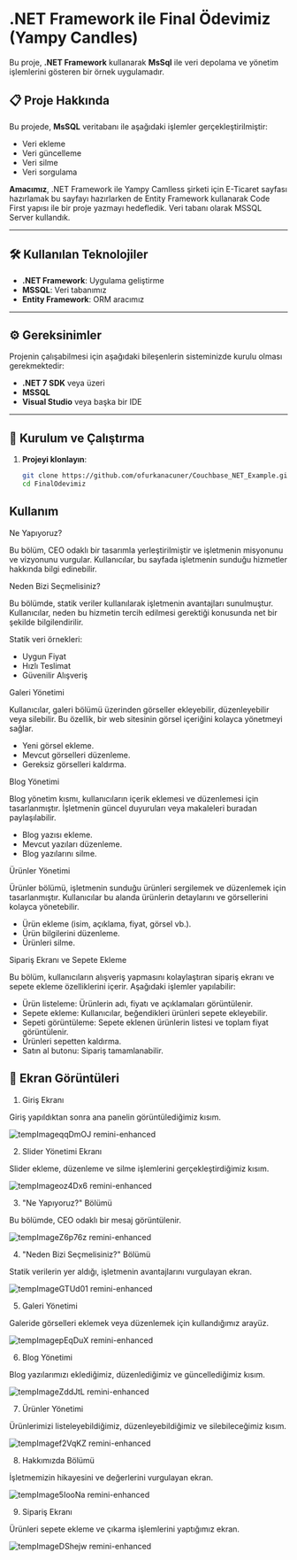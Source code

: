 # .NET Framework ile Final Ödevimiz (Yampy Candles)

Bu proje, **.NET Framework** kullanarak **MsSql** ile veri depolama ve yönetim işlemlerini gösteren bir örnek uygulamadır.

## 📋 Proje Hakkında

Bu projede, **MsSQL** veritabanı ile aşağıdaki işlemler gerçekleştirilmiştir:
- Veri ekleme
- Veri güncelleme
- Veri silme
- Veri sorgulama

**Amacımız**, .NET Framework ile Yampy Camlless şirketi için E-Ticaret sayfası hazırlamak bu sayfayı hazırlarken de Entity Framework kullanarak Code First yapısı ile bir proje yazmayı hedefledik.
Veri tabanı olarak MSSQL Server kullandık.

---

## 🛠️ Kullanılan Teknolojiler

- **.NET Framework**: Uygulama geliştirme
- **MSSQL**: Veri tabanımız
- **Entity Framework**: ORM aracımız

---

## ⚙️ Gereksinimler

Projenin çalışabilmesi için aşağıdaki bileşenlerin sisteminizde kurulu olması gerekmektedir:

- **.NET 7 SDK** veya üzeri
- **MSSQL**
- **Visual Studio** veya başka bir IDE

---

## 🚀 Kurulum ve Çalıştırma

1. **Projeyi klonlayın**:
   ```bash
   git clone https://github.com/ofurkanacuner/Couchbase_NET_Example.git
   cd FinalOdevimiz
   
## Kullanım

Ne Yapıyoruz?

Bu bölüm, CEO odaklı bir tasarımla yerleştirilmiştir ve işletmenin misyonunu ve vizyonunu vurgular. Kullanıcılar, bu sayfada işletmenin sunduğu hizmetler hakkında bilgi edinebilir.

Neden Bizi Seçmelisiniz?

Bu bölümde, statik veriler kullanılarak işletmenin avantajları sunulmuştur. Kullanıcılar, neden bu hizmetin tercih edilmesi gerektiği konusunda net bir şekilde bilgilendirilir.

Statik veri örnekleri:

- Uygun Fiyat
- Hızlı Teslimat
- Güvenilir Alışveriş

Galeri Yönetimi

Kullanıcılar, galeri bölümü üzerinden görseller ekleyebilir, düzenleyebilir veya silebilir. Bu özellik, bir web sitesinin görsel içeriğini kolayca yönetmeyi sağlar.

- Yeni görsel ekleme.
- Mevcut görselleri düzenleme.
- Gereksiz görselleri kaldırma.

Blog Yönetimi

Blog yönetim kısmı, kullanıcıların içerik eklemesi ve düzenlemesi için tasarlanmıştır. İşletmenin güncel duyuruları veya makaleleri buradan paylaşılabilir.

- Blog yazısı ekleme.
- Mevcut yazıları düzenleme.
- Blog yazılarını silme.

Ürünler Yönetimi

Ürünler bölümü, işletmenin sunduğu ürünleri sergilemek ve düzenlemek için tasarlanmıştır. Kullanıcılar bu alanda ürünlerin detaylarını ve görsellerini kolayca yönetebilir.

- Ürün ekleme (isim, açıklama, fiyat, görsel vb.).
- Ürün bilgilerini düzenleme.
- Ürünleri silme.

Sipariş Ekranı ve Sepete Ekleme

Bu bölüm, kullanıcıların alışveriş yapmasını kolaylaştıran sipariş ekranı ve sepete ekleme özelliklerini içerir. Aşağıdaki işlemler yapılabilir:

- Ürün listeleme: Ürünlerin adı, fiyatı ve açıklamaları görüntülenir.
- Sepete ekleme: Kullanıcılar, beğendikleri ürünleri sepete ekleyebilir.
- Sepeti görüntüleme: Sepete eklenen ürünlerin listesi ve toplam fiyat görüntülenir.
- Ürünleri sepetten kaldırma.
- Satın al butonu: Sipariş tamamlanabilir.

## 🚀 Ekran Görüntüleri

1. Giriş Ekranı

Giriş yapıldıktan sonra ana panelin görüntülediğimiz kısım.

![tempImageqqDmOJ remini-enhanced](https://github.com/user-attachments/assets/c1280bdf-b397-496e-91fc-7cf736f0b37c)

2. Slider Yönetimi Ekranı

Slider ekleme, düzenleme ve silme işlemlerini gerçekleştirdiğimiz kısım.

![tempImageoz4Dx6 remini-enhanced](https://github.com/user-attachments/assets/99797aaf-be11-430d-8ffd-50d9f5a79469)

3. "Ne Yapıyoruz?" Bölümü

Bu bölümde, CEO odaklı bir mesaj görüntülenir.

![tempImageZ6p76z remini-enhanced](https://github.com/user-attachments/assets/dc9afbc7-d6ac-4f28-b404-97483fc107a6)

4. "Neden Bizi Seçmelisiniz?" Bölümü

Statik verilerin yer aldığı, işletmenin avantajlarını vurgulayan ekran.

![tempImageGTUd01 remini-enhanced](https://github.com/user-attachments/assets/bf5371fd-3b6a-4a9c-a0ee-e91ac48ad98e)

5. Galeri Yönetimi

Galeride görselleri eklemek veya düzenlemek için kullandığımız arayüz.

![tempImagepEqDuX remini-enhanced](https://github.com/user-attachments/assets/900df151-e12b-435c-ad9d-35a61dd5ac68)

6. Blog Yönetimi

Blog yazılarımızı eklediğimiz, düzenlediğimiz ve güncellediğimiz kısım.

![tempImageZddJtL remini-enhanced](https://github.com/user-attachments/assets/90eadbe3-8ebf-4bb1-b480-2fc15f1cb3d3)

7. Ürünler Yönetimi

Ürünlerimizi listeleyebildiğimiz, düzenleyebildiğimiz ve silebileceğimiz kısım.

![tempImagef2VqKZ remini-enhanced](https://github.com/user-attachments/assets/1fb0b3f9-7156-47d9-8629-b507cf037073)


8. Hakkımızda Bölümü

İşletmemizin hikayesini ve değerlerini vurgulayan ekran.

![tempImage5IooNa remini-enhanced](https://github.com/user-attachments/assets/9fdbf332-2651-4e53-81d4-91efd786501c)

9. Sipariş Ekranı

Ürünleri sepete ekleme ve çıkarma işlemlerini yaptığımız ekran.

![tempImageDShejw remini-enhanced](https://github.com/user-attachments/assets/701ae877-632f-4244-afeb-cc68bf2394b5)










